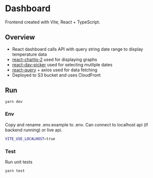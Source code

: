 # Dashboard
Frontend created with Vite, React + TypeScript.

## Overview
- React dashboard calls API with query string date range to display temperature data
- [react-chartjs-2](https://react-chartjs-2.js.org) used for displaying graphs
- [react-day-picker](https://react-day-picker.js.org) used for selecting mutliple dates
- [react-query](https://tanstack.com/query/latest/docs/framework/react/overview) + axios used for data fetching
- Deployed to S3 bucket and uses CloudFront

## Run
```bash
yarn dev
```

### Env
Copy and rename .env.example to .env.
Can connect to localhost api (if backend running) or live api.

```bash
VITE_USE_LOCALHOST=true
```

### Test
Run unit tests
```bash
yarn test
```

